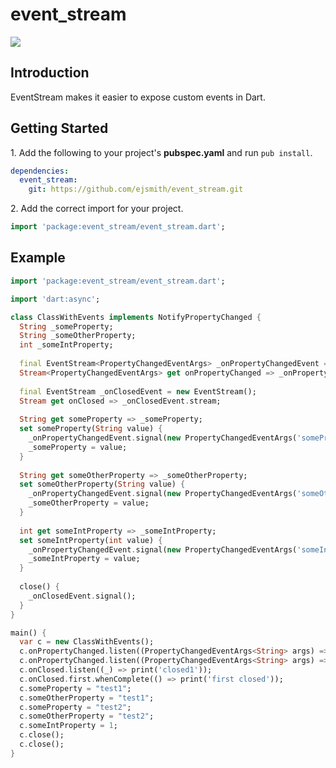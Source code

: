 event_stream
============

[![](https://drone.io/github.com/ejsmith/event_stream/status.png)](https://drone.io/ejsmith/event_stream/latest)

## Introduction ##

EventStream makes it easier to expose custom events in Dart.

## Getting Started ##

1\. Add the following to your project's **pubspec.yaml** and run
```pub install```.

```yaml
dependencies:
  event_stream:
    git: https://github.com/ejsmith/event_stream.git
```

2\. Add the correct import for your project.

```dart
import 'package:event_stream/event_stream.dart';
```

## Example ##

```dart
import 'package:event_stream/event_stream.dart';

import 'dart:async';

class ClassWithEvents implements NotifyPropertyChanged {
  String _someProperty;
  String _someOtherProperty;
  int _someIntProperty;
  
  final EventStream<PropertyChangedEventArgs> _onPropertyChangedEvent = new EventStream<PropertyChangedEventArgs>();
  Stream<PropertyChangedEventArgs> get onPropertyChanged => _onPropertyChangedEvent.stream;
  
  final EventStream _onClosedEvent = new EventStream();
  Stream get onClosed => _onClosedEvent.stream;
  
  String get someProperty => _someProperty;
  set someProperty(String value) {
    _onPropertyChangedEvent.signal(new PropertyChangedEventArgs('someProperty', value));
    _someProperty = value;
  }
  
  String get someOtherProperty => _someOtherProperty;
  set someOtherProperty(String value) {
    _onPropertyChangedEvent.signal(new PropertyChangedEventArgs('someOtherProperty', value));
    _someOtherProperty = value;
  }
  
  int get someIntProperty => _someIntProperty;
  set someIntProperty(int value) {
    _onPropertyChangedEvent.signal(new PropertyChangedEventArgs('someIntProperty', value));
    _someIntProperty = value;
  }
  
  close() {
    _onClosedEvent.signal();
  }
}

main() {
  var c = new ClassWithEvents();
  c.onPropertyChanged.listen((PropertyChangedEventArgs<String> args) => print('listen1: name=${args.propertyName} value=${args.value} type=${args.value.runtimeType}'));
  c.onPropertyChanged.listen((PropertyChangedEventArgs<String> args) => print('listen2: name=${args.propertyName} value=${args.value} type=${args.value.runtimeType}'));
  c.onClosed.listen((_) => print('closed1'));
  c.onClosed.first.whenComplete(() => print('first closed'));
  c.someProperty = "test1";
  c.someOtherProperty = "test1";
  c.someProperty = "test2";
  c.someOtherProperty = "test2";
  c.someIntProperty = 1;
  c.close();
  c.close();
}
```
